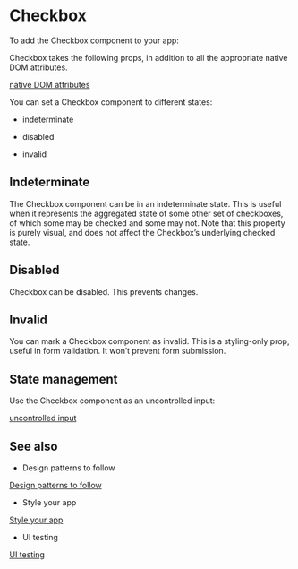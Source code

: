 # Checkbox

To add the Checkbox component to your app:

Checkbox takes the following props, in addition to all the appropriate native DOM attributes.

[native DOM attributes](https://developer.mozilla.org/en-US/docs/Web/HTML/Element/input/checkbox)

You can set a Checkbox component to different states:

- indeterminate

- disabled

- invalid

## Indeterminate

The Checkbox component can be in an indeterminate state. This is useful when it represents the aggregated state of some other set of checkboxes, of which some may be checked and some may not. Note that this property is purely visual, and does not affect the Checkbox’s underlying checked state.

## Disabled

Checkbox can be disabled. This prevents changes.

## Invalid

You can mark a Checkbox component as invalid. This is a styling-only prop, useful in form validation. It won’t prevent form submission.

## State management

Use the Checkbox component as an uncontrolled input:

[uncontrolled input](/stripe-apps/how-ui-extensions-work#use-uncontrolled-components-for-interactions)

## See also

- Design patterns to follow

[Design patterns to follow](/stripe-apps/patterns)

- Style your app

[Style your app](/stripe-apps/style)

- UI testing

[UI testing](/stripe-apps/ui-testing)

